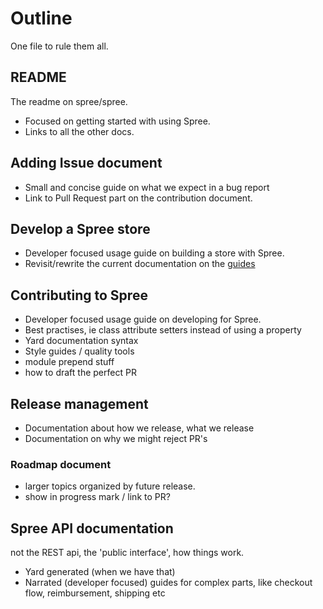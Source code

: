 # Outline

One file to rule them all.

## README

The readme on spree/spree.

* Focused on getting started with using Spree.
* Links to all the other docs.

## Adding Issue document

* Small and concise guide on what we expect in a bug report
* Link to Pull Request part on the contribution document.

## Develop a Spree store

* Developer focused usage guide on building a store with Spree.
* Revisit/rewrite the current documentation on the [guides](http://guides.spreecommerce.com/developer/)

## Contributing to Spree

* Developer focused usage guide on developing for Spree.
* Best practises, ie class attribute setters instead of using a property
* Yard documentation syntax
* Style guides / quality tools
* module prepend stuff
* how to draft the perfect PR

## Release management

* Documentation about how we release, what we release
* Documentation on why we might reject PR's

### Roadmap document

* larger topics organized by future release.
* show in progress mark / link to PR?

## Spree API documentation

not the REST api, the 'public interface', how things work.

* Yard generated (when we have that)
* Narrated (developer focused) guides for complex parts, like checkout flow, reimbursement, shipping etc
